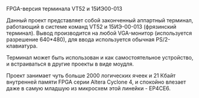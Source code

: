 FPGA-версия терминала VT52 и 15ИЭ00-013

Данный проект представляет собой законченный аппартный терминал, работающий в системе команд VT52
и 15ИЭ-00-013 (фрязинский терминал). Вывод производится на любой VGA-монитор (используется разрешение 640*480),
для ввода используется обычная PS/2-клавиатура.

Терминал может быть использован и как самостоятельное устройство, и встраиваться в другие проекты в виде моудля.

Проект занимает чуть больше 2000 логических ячеек и 21 Кбайт внутренней памяти FPGA серии Altera Cyclone 4, 
и спокойно влезает даже в самую младшую из микросхем этой линейки - EP4CE6.
